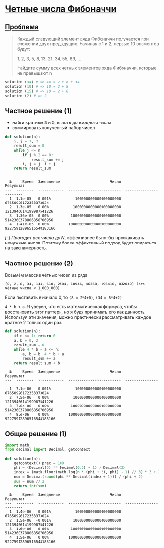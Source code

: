 # [Четные числа Фибоначчи](https://www.codewars.com/kata/5926624c9b424d10390000bf/python)

## [Проблема](https://euler.jakumo.org/problems/view/2.html)

> Каждый следующий элемент ряда Фибоначчи получается при сложении двух предыдущих. Начиная с 1 и 2, первые 10 элементов будут:
>
> 1, 2, 3, 5, 8, 13, 21, 34, 55, 89, ...
>
> Найдите сумму всех четных элементов ряда Фибоначчи, которые не превышают n

``` python
solution (34) # => 44 = 2 + 8 + 34
solution (10) # => 10 = 2 + 8
solution (15) # => 10 = 2 + 8
solution (2) # => 2
```

## Частное решение (1)

- найти кратные 3 и 5, вплоть до входного числа
- суммировать полученный набор чисел

```python
def solution(n):
    i, j = 1, 2
    result_sum = 0
    while j <= n:
        if j % 2 == 0:
            result_sum += j
        i, j = j, i + j
    return result_sum
```
``` text

  №     Время  Замедление                       Число                Результат
---  --------  ------------  ------------------------  -----------------------
  1  1.1e-05   0.001%           100000000000000000000     67650926172353373024
  2  1.3e-05   0.00%           1000000000000000000000   1213946614199987541226
  3  1.36e-05  0.00%          10000000000000000000000   5142360378806858706956
  4  1.41e-05  0.00%         100000000000000000000000  92275912896516548183166
```
*[-] Проходит все числа до N*, эффективнее было-бы проскакивать ненужные числа.
Поэтому более эффективный подход будет опираться на законамерность.

## Частное решение (2)

Возьмём массив чётных чисел из ряда 
```text
[0, 2, 8, 34, 144, 610, 2584, 10946, 46368, 196418, 832040] (это чётные числа < 1_000_000)
```

Если поставить в начало 0, то `(8 = 2*4+0)`,  `(34 = 8*4+2)`

`4 * b + a`. Я уверен, что есть математическая формула, чтобы восстановить этот паттерн, но я буду принимать его как данность.
Используя эти значения, можно практически рассматривать каждое кратное 2 только один раз. 

```python
def solution(n):
    if n <= 1: return 0
    a, b = 0, 2
    result_sum = 0
    while 4 * b + a <= n:
        a, b = b, 4 * b + a
        result_sum += a
    return result_sum + b
```
``` text
  №     Время  Замедление                       Число                Результат
---  --------  ------------  ------------------------  -----------------------
  1  7.1e-06   0.001%           100000000000000000000     67650926172353373024
  2  7.5e-06   0.00%           1000000000000000000000   1213946614199987541226
  3  7.6e-06   0.00%          10000000000000000000000   5142360378806858706956
  4  8.e-06    0.00%         100000000000000000000000  92275912896516548183166
```

## Общее решение (1)

```python
import math
from decimal import Decimal, getcontext
    
def solution(n):
    getcontext().prec = 100
    phi = (Decimal(5) ** Decimal(0.5) + 1) / Decimal(2)
    index = (math.floor(math.log(n * (phi + 2), phi) - 1) // 3) * 3 + 2
    num = Decimal(round(phi ** Decimal(index + 1))) / (phi + 2)
    sum = num // 2
    return int(sum)
```
```text
  №     Время  Замедление                       Число                Результат
---  --------  ------------  ------------------------  -----------------------
  1  1.4e-06   0.001%           100000000000000000000     67650926172353373024
  2  1.5e-06  -0.001%          1000000000000000000000   1213946614199987541226
  3  1.6e-06   0.00%          10000000000000000000000   5142360378806858706956
  4  1.5e-06   0.00%         100000000000000000000000  92275912896516548183166
```